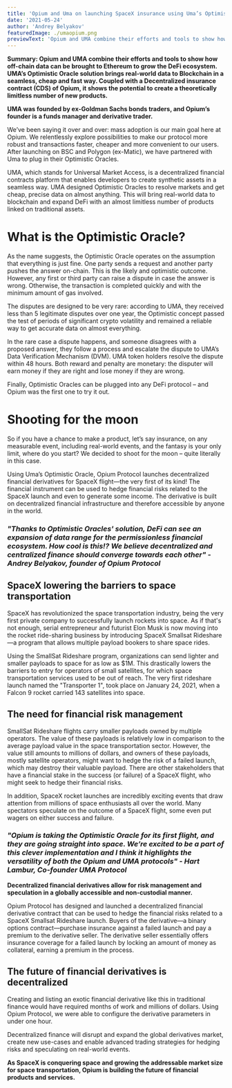 ```yaml
---
title: 'Opium and Uma on launching SpaceX insurance using Uma’s Optimistic Oracle'
date: '2021-05-24'
author: 'Andrey Belyakov'
featuredImage: ./umaopium.png
previewText: 'Opium and UMA combine their efforts and tools to show how off-chain data can be brought to Ethereum to grow the DeFi ecosystem.'
---
```




**Summary: Opium and UMA combine their efforts and tools to show how off-chain data can be brought to Ethereum to grow the DeFi ecosystem.
UMA’s Optimistic Oracle solution brings real-world data to Blockchain in a seamless, cheap and fast way. Coupled with a Decentralized insurance contract (CDS) of Opium, it shows the potential to create a theoretically limitless number of new products.** 

**UMA was founded by ex-Goldman Sachs bonds traders, and Opium’s founder is a funds manager and derivative trader.** 


We’ve been saying it over and over: mass adoption is our main goal here at Opium. We relentlessly explore possibilities to make our protocol more robust and transactions faster, cheaper and more convenient to our users. After launching on BSC and Polygon (ex-Matic), we have partnered with Uma to plug in their Optimistic Oracles. 

UMA, which stands for Universal Market Access, is a decentralized financial contracts platform that enables developers to create synthetic assets in a seamless way. UMA designed Optimistic Oracles to resolve markets and get cheap, precise data on almost anything. This will bring real-world data to blockchain and expand DeFi with an almost limitless number of products linked on traditional assets. 

# What is the Optimistic Oracle? 

As the name suggests, the Optimistic Oracle operates on the assumption that everything is just fine. One party sends a request and another party pushes the answer on-chain. This is the likely and optimistic outcome. However, any first or third party can raise a dispute in case the answer is wrong. Otherwise, the transaction is completed quickly and with the minimum amount of gas involved. 

The disputes are designed to be very rare: according to UMA, they received less than 5 legitimate disputes over one year, the Optimistic concept passed the test of periods of significant crypto volatility and remained a reliable way to get accurate data on almost everything.

In the rare case a dispute happens, and someone disagrees with a proposed answer, they follow a process and escalate the dispute to UMA’s Data Verification Mechanism (DVM). UMA token holders resolve the dispute within 48 hours. Both reward and penalty are monetary: the disputer will earn money if they are right and lose money if they are wrong. 

Finally, Optimistic Oracles can be plugged into any DeFi protocol – and Opium was the first one to try it out. 

# Shooting for the moon 

So if you have a chance to make a product, let’s say insurance, on any measurable event, including real-world events, and the fantasy is your only limit, where do you start? We decided to shoot for the moon – quite literally in this case. 

Using Uma’s Optimistic Oracle, Opium Protocol launches decentralized financial derivatives for SpaceX flight—the very first of its kind! The financial instrument can be used to hedge financial risks related to the SpaceX launch and even to generate some income. The derivative is built on decentralized financial infrastructure and therefore accessible by anyone in the world.

### *"Thanks to Optimistic Oracles' solution, DeFi can see an expansion of data range for the permissionless financial ecosystem. How cool is this!? We believe decentralized and centralized finance should converge towards each other" - Andrey Belyakov, founder of Opium Protocol* 


## SpaceX lowering the barriers to space transportation

SpaceX has revolutionized the space transportation industry, being the very first private company to successfully launch rockets into space. As if that's not enough, serial entrepreneur and futurist Elon Musk is now moving into the rocket ride-sharing business by introducing SpaceX Smallsat Rideshare—a program that allows multiple payload bookers to share space rides. 

Using the SmallSat Rideshare program, organizations can send lighter and smaller payloads to space for as low as $1M. This drastically lowers the barriers to entry for operators of small satellites, for which space transportation services used to be out of reach. The very first rideshare launch named the "Transporter 1", took place on January 24, 2021, when a Falcon 9 rocket carried 143 satellites into space. 

## The need for financial risk management

SmallSat Rideshare flights carry smaller payloads owned by multiple operators. The value of these payloads is relatively low in comparison to the average payload value in the space transportation sector. However, the value still amounts to millions of dollars, and owners of these payloads, mostly satellite operators, might want to hedge the risk of a failed launch, which may destroy their valuable payload. There are other stakeholders that have a financial stake in the success (or failure) of a SpaceX flight, who might seek to hedge their financial risks.

In addition, SpaceX rocket launches are incredibly exciting events that draw attention from millions of space enthusiasts all over the world. Many spectators speculate on the outcome of a SpaceX flight, some even put wagers on either success and failure.


### *"Opium is taking the Optimistic Oracle for its first flight, and they are going straight into space. We’re excited to be a part of this clever implementation and I think it highlights the versatility of both the Opium and UMA protocols" - Hart Lambur, Co-founder UMA Protocol*

**Decentralized financial derivatives allow for risk management and speculation in a globally accessible and non-custodial manner.**

Opium Protocol has designed and launched a decentralized financial derivative contract that can be used to hedge the financial risks related to a SpaceX Smallsat Rideshare launch. Buyers of the derivative—a binary options contract—purchase insurance against a failed launch and pay a premium to the derivative seller. The derivative seller essentially offers insurance coverage for a failed launch by locking an amount of money as collateral, earning a premium in the process. 

## The future of financial derivatives is decentralized

Creating and listing an exotic financial derivative like this in traditional finance would have required months of work and millions of dollars. Using Opium Protocol, we were able to configure the derivative parameters in under one hour.

Decentralized finance will disrupt and expand the global derivatives market, create new use-cases and enable advanced trading strategies for hedging risks and speculating on real-world events.

**As SpaceX is conquering space and growing the addressable market size for space transportation, Opium is building the future of financial products and services.**
